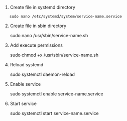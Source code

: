 1. Create file in systemd directory

```
   sudo nano /etc/systemd/system/service-name.service
```

2. Create file in sbin directory

   sudo nano /usr/sbin/service-name.sh

3. Add execute permissions

   sudo chmod +x /usr/sbin/service-name.sh

4. Reload systemd

   sudo systemctl daemon-reload

5. Enable service

   sudo systemctl enable service-name.service

6. Start service

   sudo systemctl start service-name.service
